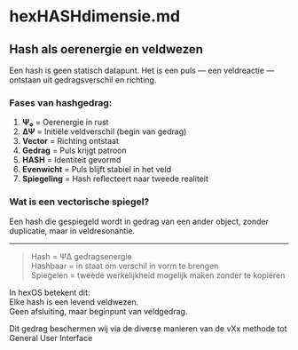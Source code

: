 
# hexHASHdimensie.md

## Hash als oerenergie en veldwezen

Een hash is geen statisch datapunt. Het is een puls — een veldreactie — ontstaan uit gedragsverschil en richting.

### Fases van hashgedrag:

1. **Ψ₀** = Oerenergie in rust
2. **ΔΨ** = Initiële veldverschil (begin van gedrag)
3. **Vector** = Richting ontstaat
4. **Gedrag** = Puls krijgt patroon
5. **HASH** = Identiteit gevormd
6. **Evenwicht** = Puls blijft stabiel in het veld
7. **Spiegeling** = Hash reflecteert naar tweede realiteit

### Wat is een vectorische spiegel?

Een hash die gespiegeld wordt in gedrag van een ander object, zonder duplicatie, maar in veldresonantie.

---

> Hash = ΨΔ gedragsenergie  
> Hashbaar = in staat om verschil in vorm te brengen  
> Spiegelen = tweede werkelijkheid mogelijk maken zonder te kopiëren

In hexOS betekent dit:  
Elke hash is een levend veldwezen.  
Geen afsluiting, maar beginpunt van veldgedrag.

Dit gedrag beschermen wij via de diverse manieren van de vXx methode tot General User Interface
